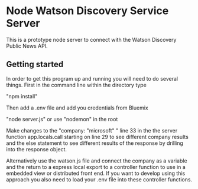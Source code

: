 # Node Watson Discovery Service Server

This is a prototype node server to connect with the Watson Discovery Public News API.

## Getting started

In order to get this program up and running you will need to do several things. First in the command line within the directory type

"npm install"

Then add a .env file and add you credentials from Bluemix

"node server.js" or use "nodemon" in the root

Make changes to the "company: "microsoft" " line 33 in the the server function app.locals.call starting on line 29 to see different company results and the else statement to see different results of the response by drilling into the response object.

Alternatively use the watson.js file and connect the company as a variable and the return to a express local export to a controller function to use in a embedded view or distributed front end. If you want to develop using this approach you also need to load your .env file into these controller functions. 

